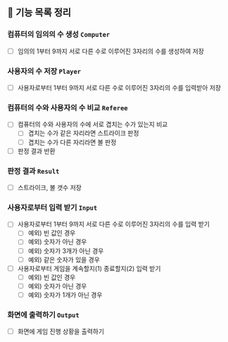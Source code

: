 ## 🚀 기능 목록 정리

### 컴퓨터의 임의의 수 생성 `Computer`

- [ ] 임의의 1부터 9까지 서로 다른 수로 이루어진 3자리의 수를 생성하여 저장

### 사용자의 수 저장 `Player`

- [ ] 사용자로부터 1부터 9까지 서로 다른 수로 이루어진 3자리의 수를 입력받아 저장

### 컴퓨터의 수와 사용자의 수 비교 `Referee`

- [ ] 컴퓨터의 수와 사용자의 수에 서로 겹치는 수가 있는지 비교
  - [ ] 겹치는 수가 같은 자리라면 스트라이크 판정
  - [ ] 겹치는 수가 다른 자리라면 볼 판정
- [ ] 판정 결과 반환

### 판정 결과 `Result`

- [ ] 스트라이크, 볼 갯수 저장

### 사용자로부터 입력 받기 `Input`

- [ ] 사용자로부터 1부터 9까지 서로 다른 수로 이루어진 3자리의 수를 입력 받기
    - [ ] 예외) 빈 값인 경우
    - [ ] 예외) 숫자가 아닌 경우
    - [ ] 예외) 숫자가 3개가 아닌 경우
    - [ ] 예외) 같은 숫자가 있을 경우
- [ ] 사용자로부터 게임을 계속할지(1) 종료할지(2) 입력 받기
    - [ ] 예외) 빈 값인 경우
    - [ ] 예외) 숫자가 아닌 경우
    - [ ] 예외) 숫자가 1개가 아닌 경우

### 화면에 출력하기 `Output`

- [ ] 화면에 게임 진행 상황을 출력하기
